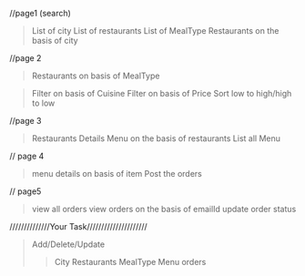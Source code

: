 //page1 (search)

> List of city
> List of restaurants
> List of MealType
> Restaurants on the basis of city

//page 2

> Restaurants on basis of MealType

> Filter on basis of Cuisine
> Filter on basis of Price
> Sort low to high/high to low

//page 3
> Restaurants Details
> Menu on the basis of restaurants
> List all Menu

// page 4
> menu details on basis of item
> Post the orders

// page5
> view all orders
> view orders on the basis of emailId
> update order status

//////////////Your Task/////////////////////
> Add/Delete/Update
>> City
>> Restaurants
>> MealType
>> Menu
>> orders
